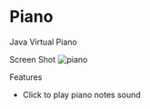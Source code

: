 # Piano

Java Virtual Piano

Screen Shot
![piano](https://user-images.githubusercontent.com/93884960/217079706-15ddae41-8e24-4406-8534-3a6bafc9b398.PNG)

Features

* Click to play piano notes sound
